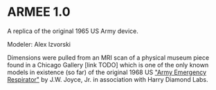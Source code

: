 # ARMEE 1.0

A replica of the original 1965 US Army device.

Modeler: Alex Izvorski

Dimensions were pulled from an MRI scan of a physical museum piece found in a Chicago Gallery [link TODO] which is one of the only known models in existence (so far) of the original 1968 US ["Army Emergency Respirator"](./research/1968_Army_Emergency_Respirator.pdf) by J.W. Joyce, Jr. in association with Harry Diamond Labs.


